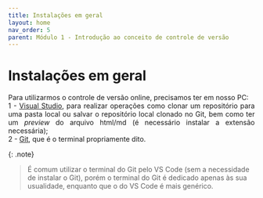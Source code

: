 ```yaml
---
title: Instalações em geral
layout: home
nav_order: 5
parent: Módulo 1 - Introdução ao conceito de controle de versão
---
```


<h1>Instalações em geral</h1>

<p align = "justify">
Para utilizarmos o controle de versão online, precisamos ter em nosso PC:
<br>1 - <a href = "https://visualstudio.microsoft.com/pt-br/downloads/">Visual Studio</a>, para realizar operações como clonar um repositório para uma pasta local ou salvar o repositório local clonado no Git, bem como ter um <i>preview</i> do arquivo html/md (é necessário instalar a extensão necessária);
<br>2 - <a href = "https://git-scm.com/downloads">Git</a>, que é o terminal propriamente dito.
</p>

{: .note}
>É comum utilizar o terminal do Git pelo VS Code (sem a necessidade de instalar o Git), porém o terminal do Git é dedicado apenas às sua usualidade, enquanto que o do VS Code é mais genérico.
